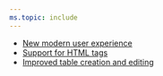 ```yaml
---
ms.topic: include
---
```


* [New modern user experience](#new-modern-user-experience)
* [Support for HTML tags](#support-for-html-tags)
* [Improved table creation and editing](#improved-table-creation-and-editing)
